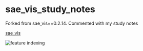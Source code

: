 # sae_vis_study_notes
Forked from sae_vis==0.2.14. Commented with my study notes

[sae_vis](https://github.com/callummcdougall/sae_vis)

![feature indexing](https://github.com/user-attachments/assets/f795436c-6d1e-4bdc-9ace-3d1e93e71c2a)
